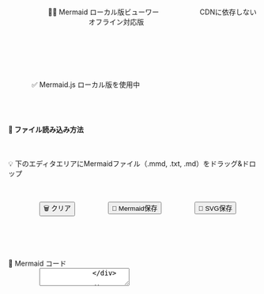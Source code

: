 # <!DOCTYPE html>
<html lang="ja">
<head>
    <meta charset="UTF-8">
    <meta name="viewport" content="width=device-width, initial-scale=1.0">
    <title>Mermaid ローカル版ビューワー</title>
    <!-- ローカルのMermaid.jsファイルを読み込み -->
    <script src="./mermaid.min.js"></script>
    <style>
        * {
            margin: 0;
            padding: 0;
            box-sizing: border-box;
        }

        body {
            font-family: -apple-system, BlinkMacSystemFont, 'Segoe UI', Roboto, 'Hiragino Kaku Gothic ProN', 'ヒラギノ角ゴ ProN W3', Meiryo, sans-serif;
            background: linear-gradient(135deg, #667eea 0%, #764ba2 100%);
            min-height: 100vh;
            margin: 0;
            padding: 0;
            overflow: hidden;
            color: #2c3e50;
        }
        
        .container {
            width: 100vw;
            height: 100vh;
            background: rgba(255, 255, 255, 0.95);
            display: flex;
            flex-direction: column;
            animation: slideUp 0.8s ease-out;
        }

        @keyframes slideUp {
            from {
                opacity: 0;
                transform: translateY(30px);
            }
            to {
                opacity: 1;
                transform: translateY(0);
            }
        }
        
        .header {
            background: linear-gradient(135deg, #2c3e50, #3498db);
            color: white;
            padding: 8px 16px;
            position: relative;
            overflow: hidden;
            flex-shrink: 0;
        }

        .header::before {
            content: '';
            position: absolute;
            top: -50%;
            right: -50%;
            width: 200%;
            height: 200%;
            background: radial-gradient(circle, rgba(255,255,255,0.1) 0%, transparent 70%);
            animation: rotate 20s linear infinite;
        }

        @keyframes rotate {
            from { transform: rotate(0deg); }
            to { transform: rotate(360deg); }
        }

        .header-content {
            position: relative;
            z-index: 2;
            display: flex;
            justify-content: space-between;
            align-items: center;
        }
        
        .product-name {
            font-size: 1.4rem;
            font-weight: 700;
            letter-spacing: 1px;
            text-shadow: 2px 2px 4px rgba(0, 0, 0, 0.3);
        }
        
        .subtitle {
            font-size: 0.8rem;
            opacity: 0.9;
            font-weight: 300;
            margin-left: 15px;
        }
        
        .status {
            padding: 6px 16px;
            background: linear-gradient(135deg, rgba(46, 204, 113, 0.9), rgba(39, 174, 96, 0.9));
            border-bottom: 1px solid rgba(255, 255, 255, 0.2);
            color: white;
            font-size: 12px;
            flex-shrink: 0;
            font-weight: 500;
        }
        
        .status.error {
            background: linear-gradient(135deg, rgba(231, 76, 60, 0.9), rgba(192, 57, 43, 0.9));
        }
        
        .controls {
            padding: 8px 16px;
            background: rgba(255, 255, 255, 0.9);
            border-bottom: 1px solid rgba(102, 126, 234, 0.1);
            flex-shrink: 0;
        }
        
        .drop-info {
            margin-bottom: 8px;
            padding: 8px 12px;
            background: linear-gradient(135deg, rgba(102, 126, 234, 0.05), rgba(118, 75, 162, 0.05));
            border-radius: 6px;
            border: 1px solid rgba(102, 126, 234, 0.1);
            font-size: 12px;
        }
        
        .drop-info h4 {
            color: #2c3e50;
            margin-bottom: 4px;
            font-size: 13px;
        }
        
        .drop-info p {
            color: #667eea;
            font-weight: 500;
            margin: 0;
        }
        
        .action-buttons {
            display: flex;
            align-items: center;
            justify-content: center;
            gap: 10px;
            flex-wrap: wrap;
        }
        
        .clear-button, .download-button {
            background: linear-gradient(135deg, #667eea, #764ba2);
            color: white;
            padding: 6px 12px;
            border-radius: 6px;
            border: none;
            cursor: pointer;
            font-size: 12px;
            font-weight: 600;
            transition: all 0.3s ease;
            box-shadow: 0 2px 8px rgba(102, 126, 234, 0.3);
        }
        
        .download-button {
            background: linear-gradient(135deg, #2ecc71, #27ae60);
            box-shadow: 0 4px 20px rgba(46, 204, 113, 0.3);
        }
        
        .clear-button:hover {
            transform: translateY(-2px);
            box-shadow: 0 8px 30px rgba(102, 126, 234, 0.4);
        }
        
        .download-button:hover {
            transform: translateY(-2px);
            box-shadow: 0 8px 30px rgba(46, 204, 113, 0.4);
        }
        
        .filename {
            margin-left: 15px;
            font-weight: 600;
            color: #2c3e50;
        }
        
        .content {
            display: flex;
            flex: 1;
            min-height: 0;
            position: relative;
            overflow: hidden;
        }
        
        .editor-panel {
            width: 33.33%;
            border-right: 1px solid rgba(102, 126, 234, 0.2);
            display: flex;
            flex-direction: column;
            min-width: 200px;
            background: rgba(255, 255, 255, 0.95);
        }
        
        .preview-panel {
            width: 66.67%;
            background: rgba(255, 255, 255, 0.95);
            display: flex;
            flex-direction: column;
            min-width: 200px;
        }
        
        .resizer {
            width: 6px;
            background: linear-gradient(180deg, rgba(102, 126, 234, 0.6), rgba(118, 75, 162, 0.6));
            cursor: col-resize;
            position: relative;
            flex-shrink: 0;
            transition: all 0.3s ease;
        }
        
        .resizer:hover {
            background: linear-gradient(180deg, rgba(102, 126, 234, 0.9), rgba(118, 75, 162, 0.9));
            width: 8px;
            box-shadow: 0 0 20px rgba(102, 126, 234, 0.5);
        }
        
        .resizer::after {
            content: '';
            position: absolute;
            top: 50%;
            left: 50%;
            transform: translate(-50%, -50%);
            width: 3px;
            height: 30px;
            background: rgba(255, 255, 255, 0.8);
            border-radius: 2px;
            transition: all 0.3s ease;
        }
        
        .resizer:hover::after {
            background: #ffffff;
            width: 4px;
            height: 40px;
        }
        
        .panel-header {
            background: linear-gradient(135deg, #667eea, #764ba2);
            padding: 8px 12px;
            font-weight: 600;
            border-bottom: 1px solid rgba(255, 255, 255, 0.2);
            display: flex;
            justify-content: space-between;
            align-items: center;
            flex-shrink: 0;
            color: white;
            font-size: 13px;
        }
        
        .zoom-controls {
            display: flex;
            gap: 4px;
            align-items: center;
        }
        
        .zoom-btn {
            background: rgba(255, 255, 255, 0.2);
            color: white;
            border: 1px solid rgba(255, 255, 255, 0.3);
            padding: 4px 8px;
            border-radius: 4px;
            cursor: pointer;
            font-size: 11px;
            min-width: 24px;
            font-weight: 600;
            transition: all 0.3s ease;
        }
        
        .zoom-btn:hover {
            background: rgba(255, 255, 255, 0.3);
            transform: translateY(-1px);
            box-shadow: 0 4px 12px rgba(0, 0, 0, 0.2);
        }
        
        .zoom-btn:disabled {
            background: rgba(255, 255, 255, 0.1);
            cursor: not-allowed;
            transform: none;
            box-shadow: none;
            opacity: 0.5;
        }
        
        .zoom-info {
            font-size: 11px;
            color: rgba(255, 255, 255, 0.95);
            min-width: 40px;
            text-align: center;
            font-weight: 600;
        }
        
        .editor {
            width: 100%;
            flex: 1;
            border: none;
            padding: 12px;
            font-family: 'JetBrains Mono', 'Fira Code', 'Courier New', monospace;
            font-size: 13px;
            resize: none;
            outline: none;
            background: #ffffff;
            color: #2c3e50;
            line-height: 1.5;
        }
        
        .editor::placeholder {
            color: #667eea;
            opacity: 0.7;
        }
        
        .preview {
            padding: 12px;
            flex: 1;
            overflow: hidden;
            text-align: center;
            position: relative;
            background: #ffffff;
            cursor: grab;
        }
        
        .preview.dragging {
            cursor: grabbing;
        }
        
        .preview-content {
            position: absolute;
            transition: transform 0.1s ease-out;
            transform-origin: top left;
        }
        
        .preview-content svg {
            shape-rendering: geometricPrecision;
            text-rendering: geometricPrecision;
            image-rendering: -webkit-optimize-contrast;
            image-rendering: crisp-edges;
            max-width: none;
            height: auto;
        }
        
        .error {
            color: #e74c3c;
            background: linear-gradient(135deg, rgba(231, 76, 60, 0.1), rgba(192, 57, 43, 0.1));
            border: 1px solid rgba(231, 76, 60, 0.3);
            border-radius: 12px;
            padding: 20px;
            margin: 20px;
            box-shadow: 0 4px 20px rgba(231, 76, 60, 0.2);
        }
        
        .info {
            color: #667eea;
            font-style: italic;
            margin: 50px 20px;
            line-height: 1.6;
        }
        
        .drop-zone {
            border: 2px dashed rgba(102, 126, 234, 0.5);
            border-radius: 8px;
            padding: 40px 15px;
            margin: 20px;
            text-align: center;
            transition: all 0.3s ease;
            background: rgba(102, 126, 234, 0.05);
        }
        
        .drop-zone.dragover {
            border-color: rgba(102, 126, 234, 0.9);
            background: rgba(102, 126, 234, 0.1);
            box-shadow: 0 0 20px rgba(102, 126, 234, 0.3);
        }
        
        .drop-zone h3 {
            color: #667eea;
            margin-bottom: 10px;
            font-weight: 600;
            font-size: 1.2rem;
        }
        
        .drop-zone p {
            color: #764ba2;
            margin: 8px 0;
            line-height: 1.4;
            font-size: 13px;
        }
        
        .setup-guide {
            background: linear-gradient(135deg, rgba(255, 193, 7, 0.1), rgba(255, 152, 0, 0.1));
            border: 1px solid rgba(255, 193, 7, 0.3);
            border-radius: 12px;
            padding: 20px;
            margin: 20px;
            color: #f39c12;
            box-shadow: 0 4px 20px rgba(255, 193, 7, 0.2);
        }
        
        .setup-guide h3 {
            margin-top: 0;
            color: #e67e22;
        }
        
        .setup-guide code {
            background: rgba(255, 193, 7, 0.15);
            padding: 2px 6px;
            border-radius: 6px;
            font-family: 'JetBrains Mono', 'Fira Code', monospace;
            color: #d68910;
        }

        @media (max-width: 768px) {
            .product-name {
                font-size: 2rem;
            }
            
            .content {
                flex-direction: column;
            }
            
            .editor-panel,
            .preview-panel {
                width: 100%;
                min-height: 300px;
            }
            
            .resizer {
                display: none;
            }
        }
    </style>
</head>
<body>
    <div class="container">
        <header class="header">
            <div class="header-content">
                <div>
                    <span class="product-name">🧜‍♀️ Mermaid ローカル版ビューワー</span>
                    <span class="subtitle">CDNに依存しないオフライン対応版</span>
                </div>
            </div>
        </header>
        
        <div id="status" class="status">
            ✅ Mermaid.js ローカル版を使用中
        </div>
        
        <div class="controls">
            <div class="drop-info">
                <h4>📂 ファイル読み込み方法</h4>
                <p>💡 下のエディタエリアにMermaidファイル（.mmd, .txt, .md）をドラッグ&ドロップ</p>
            </div>
            
            <div class="action-buttons">
                <button class="clear-button" onclick="clearAll()">🗑️ クリア</button>
                <button class="download-button" onclick="downloadMermaid()">📝 Mermaid保存</button>
                <button class="download-button" onclick="downloadSVG()">💾 SVG保存</button>
                <span class="filename" id="filename"></span>
            </div>
        </div>
        
        <div class="content">
            <div class="editor-panel">
                <div class="panel-header">📝 Mermaid コード</div>
                <textarea class="editor" id="editor" placeholder="💡 Mermaidコードの入力方法:

【方法1】ここにMermaidファイルをドラッグ&ドロップ
【方法2】直接コピー&ペースト

ファイル読み込み後も、ここで自由に編集できます！

📊 サンプルコード:
graph TD
    A[開始] --> B{条件}
    B -->|Yes| C[処理1]
    B -->|No| D[処理2]
    C --> E[終了]
    D --> E

🎯 その他の図表タイプ:
sequenceDiagram
    Alice->>Bob: Hello Bob, how are you?
    Bob-->>Alice: Great!

pie title ペットの種類
    &quot;犬&quot; : 45
    &quot;猫&quot; : 30
    &quot;鳥&quot; : 25"></textarea>
            </div>
            
            <div class="resizer" id="resizer"></div>
            
            <div class="preview-panel">
                <div class="panel-header">
                    <span>🖼️ プレビュー</span>
                    <div class="zoom-controls">
                        <button class="zoom-btn" onclick="zoomOut()" title="縮小">－</button>
                        <span class="zoom-info" id="zoomInfo">100%</span>
                        <button class="zoom-btn" onclick="zoomIn()" title="拡大">＋</button>
                        <button class="zoom-btn" onclick="resetView()" title="リセット">🔄</button>
                        <button class="zoom-btn" onclick="fitToWindow()" title="画面に合わせる">📐</button>
                    </div>
                </div>
                <div class="preview" id="preview">
                    <div class="drop-zone" id="dropZone">
                        <h3>📎 Mermaidファイルをここにドロップ</h3>
                        <p>または左側のエディタに直接コピー&ペースト</p>
                        <p style="margin-top: 20px; font-size: 12px;">
                            <strong>対応形式:</strong> .mmd, .txt, .md<br>
                            <strong>操作方法:</strong> ＋/－で拡大縮小、ドラッグで移動、🔄でリセット
                        </p>
                    </div>
                </div>
            </div>
        </div>
        
        <!-- Mermaid.jsが見つからない場合のセットアップガイド -->
        <div id="setupGuide" class="setup-guide" style="display: none;">
            <h3>🚀 セットアップガイド</h3>
            <p><strong>Mermaid.jsファイルをダウンロードして設置してください：</strong></p>
            <ol>
                <li>以下のURLからMermaid.jsをダウンロード：<br>
                    <code>https://cdnjs.cloudflare.com/ajax/libs/mermaid/10.6.1/mermaid.min.js</code></li>
                <li>このHTMLファイルと同じフォルダに <code>mermaid.min.js</code> として保存</li>
                <li>ページを再読み込み</li>
            </ol>
            <p><strong>フォルダ構成例：</strong></p>
            <pre>
📁 mermaid-viewer/
├── 📄 mermaid_viewer.html
└── 📄 mermaid.min.js
            </pre>
        </div>
    </div>

    <script>
        // Mermaid.jsの読み込み確認
        function checkMermaidLoaded() {
            if (typeof mermaid === 'undefined') {
                document.getElementById('status').className = 'status error';
                document.getElementById('status').innerHTML = '❌ Mermaid.js が見つかりません';
                document.getElementById('setupGuide').style.display = 'block';
                return false;
            }
            return true;
        }

        // Mermaid初期化（読み込み確認後）
        function initializeMermaid() {
            if (!checkMermaidLoaded()) return;
            
            mermaid.initialize({
                startOnLoad: false,
                theme: 'default',
                securityLevel: 'loose',
                fontFamily: 'Arial, sans-serif'
            });
        }

        // DOM要素の取得
        const editor = document.getElementById('editor');
        const preview = document.getElementById('preview');
        const filename = document.getElementById('filename');
        const zoomInfo = document.getElementById('zoomInfo');
        const resizer = document.getElementById('resizer');
        const editorPanel = document.querySelector('.editor-panel');
        const previewPanel = document.querySelector('.preview-panel');
        const dropZone = document.getElementById('dropZone');
        
        // ファイル名管理
        let currentFileName = 'newfile';

        // ズームとパン関連の変数
        let currentZoom = 1.0;
        let panX = 0;
        let panY = 0;
        let isDragging = false;
        let lastMouseX = 0;
        let lastMouseY = 0;
        let previewContent = null;

        // リサイザー関連の変数
        let isResizing = false;

        // ドラッグ&ドロップ機能
        function setupDropZone() {
            ['dragenter', 'dragover', 'dragleave', 'drop'].forEach(eventName => {
                editor.addEventListener(eventName, preventDefaults, false);
                preview.addEventListener(eventName, preventDefaults, false);
                dropZone.addEventListener(eventName, preventDefaults, false);
                document.body.addEventListener(eventName, preventDefaults, false);
            });

            function preventDefaults(e) {
                e.preventDefault();
                e.stopPropagation();
            }

            ['dragenter', 'dragover'].forEach(eventName => {
                editor.addEventListener(eventName, highlight, false);
                preview.addEventListener(eventName, highlight, false);
                dropZone.addEventListener(eventName, highlight, false);
            });

            ['dragleave', 'drop'].forEach(eventName => {
                editor.addEventListener(eventName, unhighlight, false);
                preview.addEventListener(eventName, unhighlight, false);
                dropZone.addEventListener(eventName, unhighlight, false);
            });

            function highlight(e) {
                if (dropZone) {
                    dropZone.classList.add('dragover');
                }
            }

            function unhighlight(e) {
                if (dropZone) {
                    dropZone.classList.remove('dragover');
                }
            }

            editor.addEventListener('drop', handleDrop, false);
            preview.addEventListener('drop', handleDrop, false);
            dropZone.addEventListener('drop', handleDrop, false);

            function handleDrop(e) {
                const dt = e.dataTransfer;
                const files = dt.files;

                if (files.length > 0) {
                    handleFiles(files);
                }
            }
        }

        // ファイル処理
        function handleFiles(files) {
            const file = files[0];
            if (file && (file.name.endsWith('.mmd') || file.name.endsWith('.txt') || file.name.endsWith('.md'))) {
                const reader = new FileReader();
                reader.onload = function(e) {
                    const content = e.target.result;
                    editor.value = content;
                    
                    // ファイル名を保存（拡張子なし）
                    currentFileName = file.name.replace(/\.(mmd|txt|md)$/, '');
                    filename.textContent = `📄 ${file.name}`;
                    renderMermaid();
                };
                reader.readAsText(file);
            } else {
                alert('対応ファイル形式: .mmd, .txt, .md');
            }
        }

        // エディタの内容変更時にリアルタイムでプレビュー更新
        editor.addEventListener('input', function() {
            renderMermaid();
        });

        // Mermaidレンダリング関数
        async function renderMermaid() {
            if (!checkMermaidLoaded()) return;
            
            const code = editor.value.trim();
            
            if (!code) {
                preview.innerHTML = `
                    <div class="drop-zone" id="dropZone">
                        <h3>📎 Mermaidファイルをここにドロップ</h3>
                        <p>または左側のエディタに直接コピー&ペースト</p>
                        <p style="margin-top: 20px; font-size: 12px;">
                            <strong>対応形式:</strong> .mmd, .txt, .md<br>
                            <strong>操作方法:</strong> ＋/－で拡大縮小、ドラッグで移動、🔄でリセット
                        </p>
                    </div>
                `;
                setupDropZone();
                return;
            }

            try {
                // プレビューをクリア
                preview.innerHTML = '<div class="preview-content" id="preview-content"></div>';
                previewContent = document.getElementById('preview-content');
                
                // Mermaidでレンダリング
                const { svg } = await mermaid.render('mermaid-graph', code);
                previewContent.innerHTML = svg;
                
                // ズームとパンをリセット
                resetView();
                
                // ドラッグイベントを設定
                setupDragEvents();
                
                // 少し遅延してから自動フィット（SVGの描画完了を待つ）
                setTimeout(() => {
                    fitToWindow();
                }, 100);
                
            } catch (error) {
                preview.innerHTML = `<div class="error">
                    <strong>⚠️ エラーが発生しました:</strong><br>
                    ${error.message}
                </div>`;
            }
        }

        // ズーム機能
        function zoomIn() {
            currentZoom += 0.2;
            updateTransform();
        }

        function zoomOut() {
            if (currentZoom > 0.1) {
                currentZoom -= 0.2;
                updateTransform();
            }
        }

        function resetView() {
            currentZoom = 1.0;
            panX = 0;
            panY = 0;
            updateTransform();
        }

        function fitToWindow() {
            if (!previewContent) return;
            
            const svgElement = previewContent.querySelector('svg');
            if (!svgElement) return;
            
            const previewRect = preview.getBoundingClientRect();
            const svgRect = svgElement.getBoundingClientRect();
            
            const scaleX = (previewRect.width - 40) / svgRect.width;
            const scaleY = (previewRect.height - 40) / svgRect.height;
            
            currentZoom = Math.min(scaleX, scaleY);
            
            // 左上を基準にした位置調整
            panX = 20; // 左端から20pxのマージン
            panY = 20; // 上端から20pxのマージン
            
            updateTransform();
        }

        function updateTransform() {
            if (previewContent) {
                previewContent.style.transformOrigin = 'top left';
                previewContent.style.transform = `translate(${panX}px, ${panY}px) scale(${currentZoom})`;
                zoomInfo.textContent = `${Math.round(currentZoom * 100)}%`;
            }
        }

        // ドラッグ機能
        function setupDragEvents() {
            if (!previewContent) return;
            
            preview.addEventListener('mousedown', startDrag);
            preview.addEventListener('mousemove', drag);
            preview.addEventListener('mouseup', endDrag);
            preview.addEventListener('mouseleave', endDrag);
            
            // ホイールズーム
            preview.addEventListener('wheel', handleWheel);
        }

        function startDrag(e) {
            if (!previewContent || isResizing) return;
            
            isDragging = true;
            lastMouseX = e.clientX;
            lastMouseY = e.clientY;
            preview.classList.add('dragging');
            e.preventDefault();
        }

        function drag(e) {
            if (!isDragging || !previewContent || isResizing) return;
            
            const deltaX = e.clientX - lastMouseX;
            const deltaY = e.clientY - lastMouseY;
            
            panX += deltaX;
            panY += deltaY;
            
            updateTransform();
            
            lastMouseX = e.clientX;
            lastMouseY = e.clientY;
            e.preventDefault();
        }

        function endDrag() {
            isDragging = false;
            preview.classList.remove('dragging');
        }

        function handleWheel(e) {
            if (!previewContent) return;
            
            e.preventDefault();
            
            const delta = e.deltaY > 0 ? -0.1 : 0.1;
            const newZoom = Math.max(0.1, currentZoom + delta);
            
            if (newZoom !== currentZoom) {
                currentZoom = newZoom;
                updateTransform();
            }
        }

        // パネルリサイザー機能
        function setupResizer() {
            resizer.addEventListener('mousedown', startResize);
            document.addEventListener('mousemove', resize);
            document.addEventListener('mouseup', endResize);
        }

        function startResize(e) {
            isResizing = true;
            document.body.style.cursor = 'col-resize';
            document.body.style.userSelect = 'none';
            e.preventDefault();
        }

        function resize(e) {
            if (!isResizing) return;
            
            const containerRect = document.querySelector('.content').getBoundingClientRect();
            const mouseX = e.clientX - containerRect.left;
            const containerWidth = containerRect.width;
            
            // 最小幅200px、最大80%まで
            const minWidth = 200;
            const maxEditorWidth = containerWidth * 0.8;
            const newEditorWidth = Math.max(minWidth, Math.min(maxEditorWidth, mouseX));
            
            const editorPercent = (newEditorWidth / containerWidth) * 100;
            const previewPercent = 100 - editorPercent;
            
            editorPanel.style.width = `${editorPercent}%`;
            previewPanel.style.width = `${previewPercent}%`;
            
            e.preventDefault();
        }

        function endResize() {
            isResizing = false;
            document.body.style.cursor = '';
            document.body.style.userSelect = '';
        }

        // Mermaidダウンロード機能（Save As対応）
        async function downloadMermaid() {
            const mermaidCode = editor.value.trim();
            if (!mermaidCode) {
                alert('保存するMermaidコードがありません');
                return;
            }
            
            const blob = new Blob([mermaidCode], { type: 'text/plain;charset=utf-8' });
            
            // ファイル名を準備
            const defaultFileName = `${currentFileName}.mmd`;
            
            // File System Access API対応ブラウザの場合
            if ('showSaveFilePicker' in window) {
                try {
                    const fileHandle = await window.showSaveFilePicker({
                        suggestedName: defaultFileName,
                        types: [{
                            description: 'Mermaid files',
                            accept: { 
                                'text/plain': ['.mmd', '.txt'],
                                'text/markdown': ['.md']
                            }
                        }]
                    });
                    
                    const writable = await fileHandle.createWritable();
                    await writable.write(blob);
                    await writable.close();
                    
                    alert('Mermaidファイル保存完了！');
                    return;
                } catch (err) {
                    if (err.name !== 'AbortError') {
                        console.error('Save As failed:', err);
                    }
                    // キャンセルされた場合や失敗した場合は従来の方法にフォールバック
                }
            }
            
            // 従来の自動ダウンロード（フォールバック）
            const url = URL.createObjectURL(blob);
            const link = document.createElement('a');
            link.href = url;
            link.download = defaultFileName;
            document.body.appendChild(link);
            link.click();
            document.body.removeChild(link);
            URL.revokeObjectURL(url);
        }

        // SVGダウンロード機能（Save As対応）
        async function downloadSVG() {
            const svgElement = document.querySelector('#preview-content svg');
            if (!svgElement) {
                alert('ダウンロードするSVGがありません');
                return;
            }
            
            const svgData = new XMLSerializer().serializeToString(svgElement);
            const blob = new Blob([svgData], { type: 'image/svg+xml' });
            
            // ファイル名を準備
            const defaultFileName = `${currentFileName}.svg`;
            
            // File System Access API対応ブラウザの場合
            if ('showSaveFilePicker' in window) {
                try {
                    const fileHandle = await window.showSaveFilePicker({
                        suggestedName: defaultFileName,
                        types: [{
                            description: 'SVG files',
                            accept: { 'image/svg+xml': ['.svg'] }
                        }]
                    });
                    
                    const writable = await fileHandle.createWritable();
                    await writable.write(blob);
                    await writable.close();
                    
                    alert('SVG保存完了！');
                    return;
                } catch (err) {
                    if (err.name !== 'AbortError') {
                        console.error('Save As failed:', err);
                    }
                    // キャンセルされた場合や失敗した場合は従来の方法にフォールバック
                }
            }
            
            // 従来の自動ダウンロード（フォールバック）
            const url = URL.createObjectURL(blob);
            const link = document.createElement('a');
            link.href = url;
            link.download = defaultFileName;
            document.body.appendChild(link);
            link.click();
            document.body.removeChild(link);
            URL.revokeObjectURL(url);
        }

        // クリア機能
        function clearAll() {
            editor.value = '';
            preview.innerHTML = `
                <div class="drop-zone" id="dropZone">
                    <h3>📎 Mermaidファイルをここにドロップ</h3>
                    <p>または左側のエディタに直接コピー&ペースト</p>
                    <p style="margin-top: 20px; font-size: 12px;">
                        <strong>対応形式:</strong> .mmd, .txt, .md<br>
                        <strong>操作方法:</strong> ＋/－で拡大縮小、ドラッグで移動、🔄でリセット
                    </p>
                </div>
            `;
            filename.textContent = '';
            currentFileName = 'newfile'; // ファイル名をリセット
            previewContent = null;
            resetView();
            setupDropZone();
        }

        // 初期化とサンプル表示
        window.addEventListener('load', function() {
            // 少し遅延してMermaidの読み込みを確認
            setTimeout(() => {
                initializeMermaid();
                setupResizer();
                setupDropZone();
                
                if (checkMermaidLoaded()) {
                    const sampleCode = `graph TD
    A[開始] --> B{条件}
    B -->|Yes| C[処理1]
    B -->|No| D[処理2]
    C --> E[終了]
    D --> E`;
                    
                    editor.value = sampleCode;
                    renderMermaid();
                }
            }, 100);
        });
    </script>
</body>
</html>
